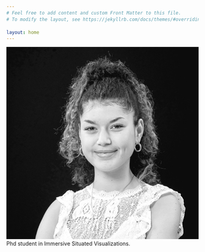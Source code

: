 ```yaml
---
# Feel free to add content and custom Front Matter to this file.
# To modify the layout, see https://jekyllrb.com/docs/themes/#overriding-theme-defaults

layout: home
---
```

![Portrait](/images/1581087526026.jpg)
Phd student in Immersive Situated Visualizations. 
